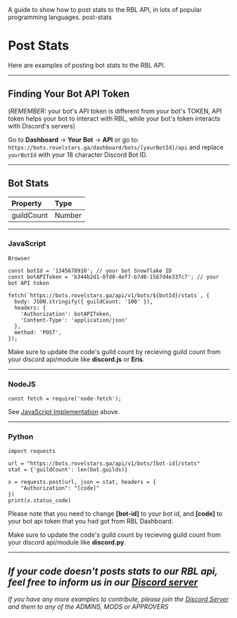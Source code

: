 <title>Post Stats</title>
<description>A guide to show how to post stats to the RBL API, in lots of popular programming languages.</description>
<url>post-stats</url>

# Post Stats
Here are examples of posting bot stats to the RBL API.

---

## Finding Your Bot API Token

(*REMEMBER:* your bot's API token is different from your bot's TOKEN, API token helps your bot to interact with RBL, while your bot's token interacts with Discord's servers)

Go to **Dashboard** -> **Your Bot** -> **API**
or go to: `https://bots.rovelstars.ga/dashboard/bots/[yourBotId]/api`
and replace `yourBotId` with your 18 character Discord Bot ID. 

---

## Bot Stats

Property  | Type
:---------|:------------
guildCount | Number

---

### JavaScript
`Browser`

```
const botId = '1345678910'; // your bot Snowflake ID
const botAPIToken = 'b344b2d1-8fd0-4ef7-b7d8-1567d4e337c7'; // your bot API token

fetch(`https://bots.rovelstars.ga/api/v1/bots/${botId}/stats`, {
  body: JSON.stringify({ guildCount: '100' }),
  headers: {
    'Authorization': botAPIToken,
    'Content-Type': 'application/json'
  },
  method: 'POST',
});
```
Make sure to update the code's guild count by recieving guild count from your discord api/module like **discord.js** or **Eris**.

---

### NodeJS

```
const fetch = require('node-fetch');
```

See [JavaScript Implementation](docs/post-stats/#javascript) above.

---

### Python

```
import requests

url = "https://bots.rovelstars.ga/api/v1/bots/[bot-id]/stats"
stat = {'guildCount': len(bot.guilds)}

x = requests.post(url, json = stat, headers = {
    "Authorization": "[code]"
})
print(x.status_code)

```
Please note that you need to change **[bot-id]** to your bot id, and **[code]** to your bot api token that you had got from RBL Dashboard.

Make sure to update the code's guild count by recieving guild count from your discord api/module like **discord.py**.

---

*If your code doesn't posts stats to our RBL api, feel free to inform us in our [Discord server](https://discord.gg/Rf3xPMm)*
---
*If you have any more examples to contribute, please join the [Discord Server](https://discord.gg/Rf3xPMm) and them to any of the ADMINS, MODS or APPROVERS*